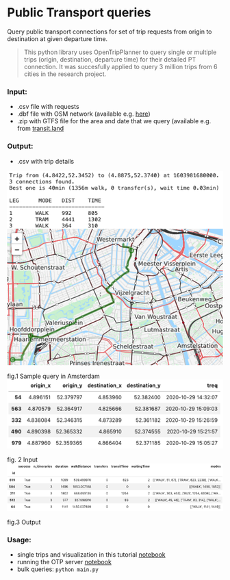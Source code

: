 # Public Transport queries

Query public transport connections for set of trip requests from origin to destination at given departure time. 

> This python library uses OpenTripPlanner to query single or multiple trips (origin, destination, departure time) for their detailed PT connection. It was succesfully applied to query 3 million trips from 6 cities in the research project.

### Input:
 * .csv file with requests 
 * .dbf file with OSM network (available e.g. [here](https://www.interline.io/osm/extracts/))
 * .zip with GTFS file for the area and date that we query (available e.g. from [transit.land](https://www.transit.land/)
 
 ### Output:
 * .csv with trip details
 
 ![vis](vis.png)
 
 fig.1 Sample query in Amsterdam
 ![vis](in.png)
 
 fig. 2 Input
 ![vis](out.png)
 
 fig.3 Output
 
 ### Usage:
 * single trips and visualization in this tutorial [notebook](tutorial.ipynb)
 * running the OTP server [notebook](run_OTP_server.ipynb)
 * bulk queries: `python main.py`
 
